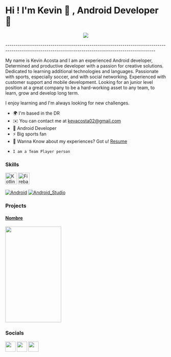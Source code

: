  Hi ! I'm Kevin 👋 , Android Developer 📱
=========================================================================================================================================
<p align="center">
  <a href="https://github.com/DenverCoder1/readme-typing-svg"><img src="https://readme-typing-svg.herokuapp.com?font=Time+New+Roman&color=cyan&size=13&center=true&vCenter=true&width=1050&height=100&lines=Firstly+to+understand+what+I'm+about+to+tell+you,+you+need+to+do+something,+you+need+to+believe+the+impossible,+can+you+do+that?+Good"></a>
</p>
-------------------------------------------------------------------------------------------------------------------------------------------------------

My name is Kevin Acosta and I am an experienced Android developer,
Determined and productive developer with a passion for creative solutions. Dedicated to learning 
additional technologies and languages. Passionate with sports, especially soccer, and with social 
networking. Experienced with customer support and mobile development. Looking for an junior level 
position at a great company to be a hard-working asset to any team, to learn, grow and develop long term.
 
I enjoy learning and I'm always looking for new challenges.

* 🌍  I'm based in the DR
* ✉️  You can contact me at [kevacosta02@gmail.com](mailto:kevacosta02@gmail.com)
* 🧠  Android Developer
* ⚡  Big sports fan
* 📄  Wanna Know about my experiences? Got u! <a href="https://github.com/KevvCC/KevvCC/blob/main/Kevin_CV-EN.pdf" target="blank">Resume</a>
*     I am a Team Player person

### Skills

<p align="left">
<a href="https://kotlinlang.org/" target="_blank" rel="noreferrer"><img src="https://raw.githubusercontent.com/danielcranney/readme-generator/main/public/icons/skills/kotlin-colored.svg" width="36" height="36" alt="Kotlin" /></a>
 <a href="https://firebase.google.com/" target="_blank" rel="noreferrer"><img src="https://raw.githubusercontent.com/danielcranney/readme-generator/main/public/icons/skills/firebase-colored.svg" width="36" height="36" alt="Firebase" /></a>
</p>


[![Android](https://img.shields.io/badge/Android-3DDC84?style=for-the-badge&logo=android&logoColor=white&labelColor=101010)]()
[![Android_Studio](https://img.shields.io/badge/Android_Studio-3DDC84?style=for-the-badge&logo=android-studio&logoColor=white&labelColor=101010)]()



### Projects


#### [Nombre](link)

<img src = "imagen" width = "175" height = "300">


### Socials

<p align="left"> <a href="https://www.github.com/KevvCC" target="_blank" rel="noreferrer"><img src="https://raw.githubusercontent.com/danielcranney/readme-generator/main/public/icons/socials/github.svg" width="32" height="32" /></a> <a href="http://www.instagram.com/Kevn02_" target="_blank" rel="noreferrer"><img src="https://raw.githubusercontent.com/danielcranney/readme-generator/main/public/icons/socials/instagram.svg" width="32" height="32" /></a> <a href="https://www.linkedin.com/in/kevin-acosta-27b814229/" target="_blank" rel="noreferrer"><img src="https://raw.githubusercontent.com/danielcranney/readme-generator/main/public/icons/socials/linkedin.svg" width="32" height="32" /></a></p>
